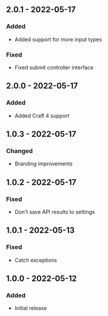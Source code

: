 ## 2.0.1 - 2022-05-17

### Added
- Added support for more input types

### Fixed
- Fixed submit controller interface

## 2.0.0 - 2022-05-17

### Added
- Added Craft 4 support

## 1.0.3 - 2022-05-17

### Changed
- Branding improvements

## 1.0.2 - 2022-05-17

### Fixed
- Don't save API results to settings

## 1.0.1 - 2022-05-13

### Fixed
- Catch exceptions

## 1.0.0 - 2022-05-12

### Added
- Initial release
